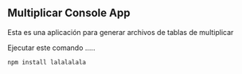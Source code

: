 

## Multiplicar Console App

Esta es una aplicación para generar archivos de tablas de multiplicar

Ejecutar este comando
.....

````
npm install lalalalala
````